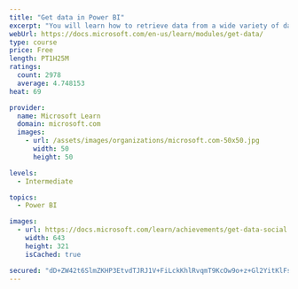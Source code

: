 ```yaml
---
title: "Get data in Power BI"
excerpt: "You will learn how to retrieve data from a wide variety of data sources, including Microsoft Excel, relational databases, and NoSQL data stores. You will also learn how to improve performance while retrieving data."
webUrl: https://docs.microsoft.com/en-us/learn/modules/get-data/
type: course
price: Free
length: PT1H25M
ratings:
  count: 2978
  average: 4.748153
heat: 69

provider:
  name: Microsoft Learn
  domain: microsoft.com
  images:
    - url: /assets/images/organizations/microsoft.com-50x50.jpg
      width: 50
      height: 50

levels:
  - Intermediate

topics:
  - Power BI

images:
  - url: https://docs.microsoft.com/learn/achievements/get-data-social.png
    width: 643
    height: 321
    isCached: true

secured: "dD+ZW42t6SlmZKHP3EtvdTJRJ1V+FiLckKhlRvqmT9KcOw9o+z+Gl2YitKlFsi9nrL0AjaoLYkXR/qz3w/ZyufG9mITr6LtXN4Ht3fOLQkKncARCv1cPozb7wEhYHQ+wWCDP2eVGkyonnCEGsD2DaEcoBrGdfyo2OneetxNhcu3IJ4XpdWTJLINyEzPaJIDTpF6os4cD2lGLaDi7uQ6WQgLwzIBV9vCnTZHiMIXIN88Br3Q+vPVLHdFTzRKtIw7P5safK4G5Mma2NcbfHoPvmi4cQre3LCtFpVsnJgkVinspp6c/xvBg01l118lJCMtkcMSO5dsZz/pNDELlU4DjdZqhNEOE8MGuhPI/oD2EcMnUSobk0c4Pb9IDN9Z4rwpD3GzM/Mm5Yfc++u+5H0I5E8GTxY1CjjkQT/iRDenxJ7k=;UJLVrgaqrG2pzO55KwDQ5Q=="
---
```


